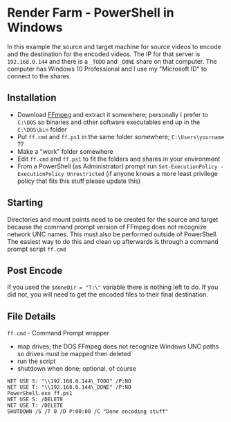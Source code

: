 # Render Farm - PowerShell in Windows

In this example the source and target machine for source videos to encode and the destination for the encoded videos. The IP for that server is `192.168.0.144` and there is a `_TODO` and `_DONE` share on that computer. The computer has
Windows 10 Professional and I use my "Microsoft ID" to connect to the shares.

## Installation

- Download [FFmpeg](https://FFmpeg.zeranoe.com/builds/) and extract it somewhere; personally I prefer to `C:\DOS` so binaries and other software executables end up in the `C:\DOS\bin` folder
- Put `ff.cmd` and `ff.ps1` in the same folder somewhere; `C:\Users\yourname` ??
- Make a "work" folder somewhere
- Edit `ff.cmd` and `ff.ps1` to fit the folders and shares in your environment
- From a PowerShell (as Administrator) prompt run `Set-ExecutionPolicy -ExecutionPolicy Unrestricted` (if anyone knows a more least privilege policy that fits this stuff please update this)

## Starting

Directories and mount points need to be created for the source and target because the command prompt version of FFmpeg does not recognize network UNC names. This must also be performed outside of PowerShell.
The easiest way to do this and clean up afterwards is through a command prompt script `ff.cmd`

## Post Encode

If you used the `$doneDir = "T:\"` variable there is nothing left to do. If you did not, you will need to get the encoded files to their final destination.

## File Details

`ff.cmd` - Command Prompt wrapper

- map drives; the DOS FFmpeg does not recognize Windows UNC paths so drives must be mapped then deleted
- run the script
- shutdown when done; optional, of course

```DOS bat
NET USE S: "\\192.168.0.144\_TODO" /P:NO
NET USE T: "\\192.168.0.144\_DONE" /P:NO
PowerShell.exe ff.ps1
NET USE S: /DELETE
NET USE T: /DELETE
SHUTDOWN /S /T 0 /D P:00:00 /C "Done encoding stuff"
```

